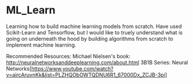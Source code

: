 # ML_Learn
Learning how to build machine learning models from scratch. Have used Scikit-Learn and Tensorflow, but I would like to truely understand what is going on underneath the hood by building algorithms from scratch to implement machine learning.

Recommended Resources:
Michael Nielsen's book: http://neuralnetworksanddeeplearning.com/about.html
3B1B Series: Neural Networks[https://www.youtube.com/watch?v=aircAruvnKk&list=PLZHQObOWTQDNU6R1_67000Dx_ZCJB-3pi]

